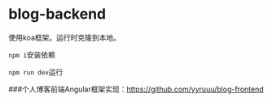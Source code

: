 # blog-backend

使用koa框架。运行时克隆到本地。

`npm i`安装依赖

`npm run dev`运行


###个人博客前端Angular框架实现：https://github.com/yyruuu/blog-frontend
